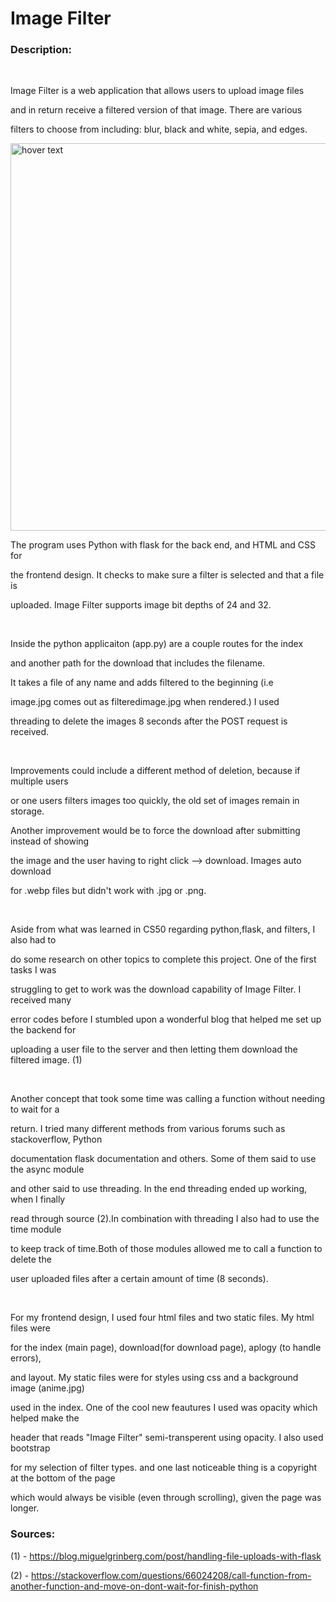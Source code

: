 # Image Filter

### Description:

&nbsp;
&nbsp;

Image Filter is a web application that allows users to upload image files

and in return receive a filtered version of that image. There are various

filters to choose from including: blur, black and white, sepia, and edges.

<p>
  <img src="bg.png" width="620" title="hover text" title="Image Filter Index">
</p>



The program uses Python with flask for the back end, and HTML and CSS for

the frontend design. It checks to make sure a filter is selected and that a file is 

uploaded. Image Filter supports image bit depths of 24 and 32.

&nbsp;
&nbsp;

Inside the python applicaiton (app.py) are a couple routes for the index

and another path for the download that includes the filename.

It takes a file of any name and adds filtered to the beginning (i.e

image.jpg comes out as filteredimage.jpg when rendered.) I used

threading to delete the images 8 seconds after the POST request is received.


&nbsp;
&nbsp;


Improvements could include a different method of deletion, because if multiple users

or one users filters images too quickly, the old set of images remain in storage.

Another improvement would be to force the download after submitting instead of showing

the image and the user having to right click --> download. Images auto download

for .webp files but didn't work with .jpg or .png.


&nbsp;
&nbsp;


Aside from what was learned in CS50 regarding python,flask, and filters, I also had to

do some research on other topics to complete this project. One of the first tasks I was

struggling to get to work was the download capability of Image Filter. I received many 

error codes before I stumbled upon a wonderful blog that helped me set up the backend for 

uploading a user file to the server and then letting them download the filtered image. (1)


&nbsp;
&nbsp;


Another concept that took some time was calling a function without needing to wait for a 

return. I tried many different methods from various forums such as stackoverflow, Python 

documentation flask documentation and others. Some of them said to use the async module 

and other said to use threading. In the end threading ended up working, when I finally 

read through source (2).In combination with threading I also had to use the time module 

to keep track of time.Both of those modules allowed me to call a function to delete the 

user uploaded files after a certain amount of time (8 seconds).


&nbsp;
&nbsp;


For my frontend design, I used four html files and two static files. My html files were

for the index (main page), download(for download page), aplogy (to handle errors),

and layout. My static files were for styles using css and a background image (anime.jpg)

used in the index. One of the cool new feautures I used was opacity which helped make the 

header that reads "Image Filter" semi-transperent using opacity. I also used bootstrap 

for my selection of filter types. and one last noticeable thing is a copyright at the bottom of the  page 

which would always be visible (even through scrolling), given the page was longer.



### Sources:
(1) - https://blog.miguelgrinberg.com/post/handling-file-uploads-with-flask

(2) - https://stackoverflow.com/questions/66024208/call-function-from-another-function-and-move-on-dont-wait-for-finish-python
